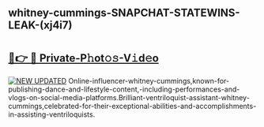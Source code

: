 ## whitney-cummings-SNAPCHAT-STATEWINS-LEAK-(xj4i7)


# <h2><a href="https://mediaupload.pro?-20M">🔗👉 🔴 Private-P𝚑ot𝚘𝚜-V𝚒d𝚎o</a></h2>

[![NEW UPDATED](https://i.imgur.com/0qMVB7G.gif)](https://mediaupload.pro?-20M)
Online-influencer-whitney-cummings,known-for-publishing-dance-and-lifestyle-content,-including-performances-and-vlogs-on-social-media-platforms.Brilliant-ventriloquist-assistant-whitney-cummings,celebrated-for-their-exceptional-abilities-and-accomplishments-in-assisting-ventriloquists.  